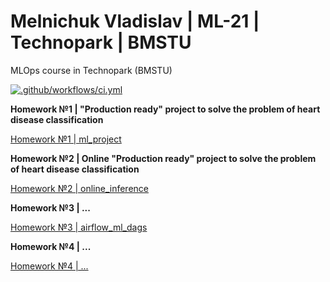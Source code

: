 Melnichuk Vladislav | ML-21 | Technopark | BMSTU
================================================

MLOps course in Technopark (BMSTU)

[![.github/workflows/ci.yml](https://github.com/made-mlops-2022/melnichuk-vladislav-mlops-22-fall/actions/workflows/ci.yaml/badge.svg)](https://github.com/made-mlops-2022/melnichuk-vladislav-mlops-22-fall/actions/workflows/homework-1-ci.yaml)

**Homework №1 | "Production ready" project to solve the problem of heart disease classification**

[Homework №1 | ml_project](https://github.com/made-mlops-2022/melnichuk-vladislav-mlops-22-fall/tree/homework1)

**Homework №2 | Online "Production ready" project to solve the problem of heart disease classification**

[Homework №2 | online_inference](https://github.com/made-mlops-2022/melnichuk-vladislav-mlops-22-fall/tree/homework2)

**Homework №3 | ...**

[Homework №3 | airflow_ml_dags](https://github.com/made-mlops-2022/melnichuk-vladislav-mlops-22-fall/tree/homework3)

**Homework №4 | ...**

[Homework №4 | ...](https://github.com/made-mlops-2022/melnichuk-vladislav-mlops-22-fall/tree/homework4)

